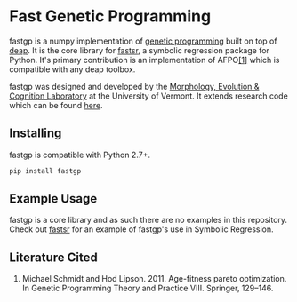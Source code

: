 # Fast Genetic Programming
fastgp is a numpy implementation of [genetic programming](https://en.wikipedia.org/wiki/Genetic_programming) built on top of [deap](https://github.com/DEAP/deap). It is the core library for [fastsr](https://github.com/cfusting/fast-symbolic-regression), a symbolic regression package for Python.
It's primary contribution is an implementation of AFPO<a href="#lc-1">\[1\]</a> which is compatible with any deap toolbox.

fastgp was designed and developed by the [Morphology, Evolution & Cognition Laboratory](http://www.meclab.org/) at the University of Vermont. It extends research code which can be found [here](https://github.com/mszubert/gecco_2016).

Installing
----------
fastgp is compatible with Python 2.7+.
```bash
pip install fastgp
```

Example Usage
-------------
fastgp is a core library and as such there are no examples in this repository.
Check out [fastsr](https://github.com/cfusting/fast-symbolic-regression) for an example of fastgp's use in Symbolic Regression.

Literature Cited
----------------
1. Michael Schmidt and Hod Lipson. 2011. Age-fitness pareto optimization. In Genetic Programming Theory and Practice VIII. Springer, 129–146.<a name="lc-2"></a>
